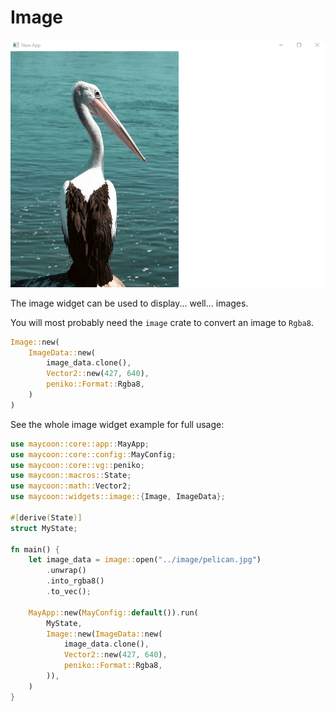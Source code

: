 # Image

![Image example](../assets/image-example.png)

The image widget can be used to display... well... images.

You will most probably need the `image` crate to convert an image to `Rgba8`.

```rust
Image::new(
    ImageData::new(
        image_data.clone(),
        Vector2::new(427, 640),
        peniko::Format::Rgba8,
    )
)
```

See the whole image widget example for full usage:

```rust
use maycoon::core::app::MayApp;
use maycoon::core::config::MayConfig;
use maycoon::core::vg::peniko;
use maycoon::macros::State;
use maycoon::math::Vector2;
use maycoon::widgets::image::{Image, ImageData};

#[derive(State)]
struct MyState;

fn main() {
    let image_data = image::open("../image/pelican.jpg")
        .unwrap()
        .into_rgba8()
        .to_vec();

    MayApp::new(MayConfig::default()).run(
        MyState,
        Image::new(ImageData::new(
            image_data.clone(),
            Vector2::new(427, 640),
            peniko::Format::Rgba8,
        )),
    )
}
```
